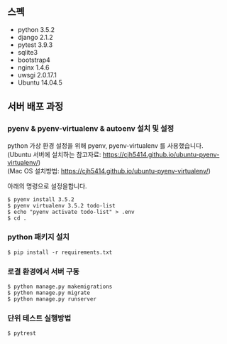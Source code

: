 ## 스펙
- python 3.5.2
- django 2.1.2
- pytest 3.9.3
- sqlite3
- bootstrap4
- nginx 1.4.6 
- uwsgi 2.0.17.1
- Ubuntu 14.04.5

## 서버 배포 과정

### pyenv & pyenv-virtualenv & autoenv 설치 및 설정  

python 가상 환경 설정을 위해 pyenv, pyenv-virtualenv 를 사용했습니다.  
(Ubuntu 서버에 설치하는 참고자료: https://cjh5414.github.io/ubuntu-pyenv-virtualenv/)  
(Mac OS 설치방법: https://cjh5414.github.io/ubuntu-pyenv-virtualenv/)

아래의 명령으로 설정을합니다.   
```
$ pyenv install 3.5.2
$ pyenv virtualenv 3.5.2 todo-list
$ echo "pyenv activate todo-list" > .env
$ cd .
```  

### python 패키지 설치  

```
$ pip install -r requirements.txt
```  

### 로결 환경에서 서버 구동  

```
$ python manage.py makemigrations
$ python manage.py migrate
$ python manage.py runserver
```

### 단위 테스트 실행방법  
```
$ pytrest
```
